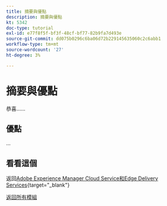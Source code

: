 ```yaml
---
title: 摘要與優點
description: 摘要與優點
kt: 5342
doc-type: tutorial
exl-id: e77f8f5f-bf3f-48cf-bf77-82b9fa7d493e
source-git-commit: dd075b0296c6ba06d72b229145635060c2c6abb1
workflow-type: tm+mt
source-wordcount: '27'
ht-degree: 3%

---
```


# 摘要與優點

恭喜……

## 優點

...

## 看看這個

返回[Adobe Experience Manager Cloud Service和Edge Delivery Services](./aemcs.md){target="_blank"}

[返回所有模組](../../../overview.md)
